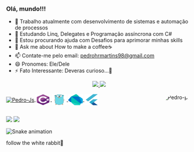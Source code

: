 ### Olá, mundo!!!


- 🔭 Trabalho atualmente com desenvolvimento de sistemas e automação de processos
- 🌱 Estudando Linq, Delegates e Programação assíncrona com C#
- 🤔 Estou procurando ajuda com Desafios para aprimorar minhas skills
- 💬 Ask me about How to make a coffee☕
- 📫 Contate-me pelo email: pedrohrmartins98@gmail.com
- 😄 Pronomes: Ele/Dele
- ⚡ Fato Interessante: Deveras curioso...👀

<div align="center">
  <a href="https://github.com/ProgPedrao">
  <img height="180em" src="https://github-readme-stats.vercel.app/api?username=ProgPedrao&show_icons=true&theme=github_dark&include_all_commits=true&count_private=true"/>
  <img height="180em" src="https://github-readme-stats.vercel.app/api/top-langs/?username=ProgPedrao&layout=compact&langs_count=7&theme=github_dark"/>
</div>
<div style="display: inline_block"><br>
  <img align="center" alt="Pedro-Js" height="30" width="40" src="https://cdn.jsdelivr.net/gh/devicons/devicon/icons/java/java-original.svg">
  <img align="center" alt="Pedro-Csharp" height="30" width="40" src="https://raw.githubusercontent.com/devicons/devicon/master/icons/csharp/csharp-original.svg">
  <img align="center" alt="Pedro-Csharp" height="30" width="40" src="https://raw.githubusercontent.com/devicons/devicon/master/icons/go/go-original.svg">
  <img align="center" alt="Pedro-Csharp" height="30" width="40" src="https://raw.githubusercontent.com/devicons/devicon/master/icons/dart/dart-original.svg">
  <img align="center" alt="Pedro-Csharp" height="30" width="40" src="https://raw.githubusercontent.com/devicons/devicon/master/icons/flutter/flutter-original.svg">
  <img align="right" alt="Pedro-pic" height="150" style="border-radius:50px;" src="https://imagensemoldes.com.br/wp-content/uploads/2021/04/Figura-Pascal-PNG.png?width=676&height=676">
</div>
  
  ##
 
<div> 
  <a href = "mailto:pedrohrmartins98@gmail.com"><img src="https://img.shields.io/badge/-Gmail-%23333?style=for-the-badge&logo=gmail&logoColor=white" target="_blank"></a>
  <a href="https://www.linkedin.com/in/pedro-henrique-ramos-martins-6634a21b5/" target="_blank"><img src="https://img.shields.io/badge/-LinkedIn-%230077B5?style=for-the-badge&logo=linkedin&logoColor=white" target="_blank"></a> 
 
  ![Snake animation](https://github.com/ProgPedrao/ProgPedrao/blob/output/github-contribution-grid-snake.svg)
 
  follow the white rabbit🐇
</div>
